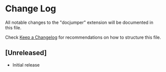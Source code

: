 # Change Log

All notable changes to the "docjumper" extension will be documented in this file.

Check [Keep a Changelog](http://keepachangelog.com/) for recommendations on how to structure this file.

## [Unreleased]

- Initial release